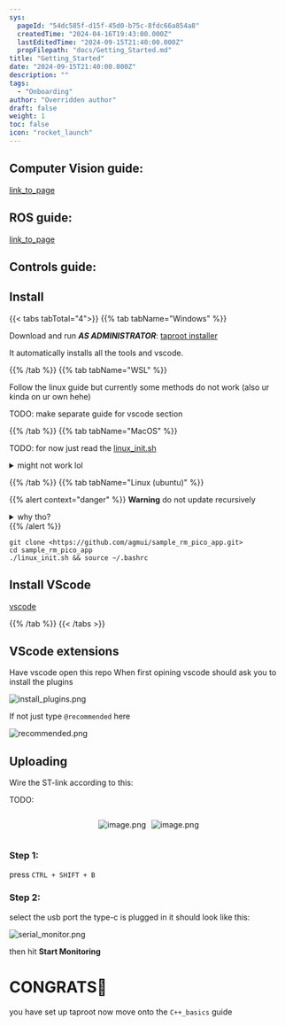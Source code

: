 ```yaml
---
sys:
  pageId: "54dc585f-d15f-45d0-b75c-8fdc66a854a8"
  createdTime: "2024-04-16T19:43:00.000Z"
  lastEditedTime: "2024-09-15T21:40:00.000Z"
  propFilepath: "docs/Getting_Started.md"
title: "Getting_Started"
date: "2024-09-15T21:40:00.000Z"
description: ""
tags:
  - "Onboarding"
author: "Overridden author"
draft: false
weight: 1
toc: false
icon: "rocket_launch"
---
```


## Computer Vision guide:

[link_to_page](86d45bc0-388b-4d26-8848-44f255f73d0e)

## ROS guide:

[link_to_page](3c76c1de-ec8f-46d6-8b0a-294005edc2d5)

## Controls guide:

## Install

{{< tabs tabTotal="4">}}
{{% tab tabName="Windows" %}}

Download and run _**AS ADMINISTRATOR**_: [taproot installer](https://github.com/Thornbots/TeachingFreshies/releases/tag/1.0)

It automatically installs all the tools and vscode.

{{% /tab %}}
{{% tab tabName="WSL" %}}

Follow the linux guide but currently some methods do not work (also ur kinda on ur own hehe)

TODO: make separate guide for vscode section

{{% /tab %}}
{{% tab tabName="MacOS" %}}

TODO: for now just read the [linux_init.sh](https://github.com/agmui/sample_rm_pico_app/blob/main/linux_init.sh)

<details>
<summary>might not work lol</summary>

`brew install libusb pkg-config`

Next install: [vscode](https://code.visualstudio.com/Download)

</details>

{{% /tab %}}
{{% tab tabName="Linux (ubuntu)" %}}

{{% alert context="danger" %}}
**Warning** do not update recursively
<details>
<summary>why tho?</summary>
There are some submodules that may go on for a while (like tinyusb) and I highly
recommend you don't need to get them.
If you want to see what submodules I update just look in `linux_init.sh`
</details>
{{% /alert %}}

```shell
git clone <https://github.com/agmui/sample_rm_pico_app.git>
cd sample_rm_pico_app
./linux_init.sh && source ~/.bashrc
```

## Install VScode

[vscode](https://code.visualstudio.com/Download)

{{% /tab %}}
{{< /tabs >}}

## VScode extensions

Have vscode open this repo
When first opining vscode should ask you to install the plugins

![install_plugins.png](https://prod-files-secure.s3.us-west-2.amazonaws.com/d518164a-d88e-44d1-a4ee-3adb3bd8bce0/89bd30f0-1825-4e77-867b-0a41ce370880/install_plugins.png?X-Amz-Algorithm=AWS4-HMAC-SHA256&X-Amz-Content-Sha256=UNSIGNED-PAYLOAD&X-Amz-Credential=ASIAZI2LB466RMWCVW5D%2F20250306%2Fus-west-2%2Fs3%2Faws4_request&X-Amz-Date=20250306T121409Z&X-Amz-Expires=3600&X-Amz-Security-Token=IQoJb3JpZ2luX2VjEOT%2F%2F%2F%2F%2F%2F%2F%2F%2F%2FwEaCXVzLXdlc3QtMiJHMEUCIFcdmIN6zVXVZxIsko949n8wjvymr5KKyzjTs6X71QHZAiEAjnt8%2B9jvyxctAln0%2BAjCw5naW69DooUqslpIFn%2FHXnwq%2FwMILRAAGgw2Mzc0MjMxODM4MDUiDHPHsLvMHoVrplK%2FaCrcAyqJDodurC2SdoCMd%2FuT23z4g12sMalSgQOrH9U4sYcb%2FHNRTxpZqPAOnVz%2BiJdXw5OYZ%2B4H%2BOjxmbZM2oY6f5y08%2B0xO4bKuLeBm8juBjbuIYhmmYu%2FXtMeQKPsSQIS4KP8Su378lRVzefEMj6auWNwbWGday0ss4f%2FdHRyPVL4DziKQExJHdRBLxJRlfVKDyLwtNzeV2lY%2FrBRHL3NhLpnOFfDuZxS8gARhGPgAz%2F%2B67qTdSWj1f3DnVi7QNMa5cAZ1B%2FaCqIIYyRwzbDNvcuRNIM8dpQnQCiKtmQe6pLUfqaeu6SNrtfuVNkPLjkpWNEN%2FtJxioqPDnM5GifJdZgG9vUpl3xcZ1KOsQMIqz7mfcpWQJH75LCWgyCE4GOCg4o7eiiVELGrAnutuOn5oScmKfbzTLXi%2B%2F%2B6orphM5Pq57tDmFipivG8J2cvk0ucmpzjQ5%2BrNfcpQdEPVpJWGCYZk7u8DYBmIjYPvf6YQ6vDsO%2BUY0WYXhR0HL%2FmUBOtsFFwwjKMUPFr6AFhnOIMGsx8rPrcYrO8FfqubBFEPGveiE1LbBe89l9zkrlJf04FYOhJmZ36Za%2BenvmMKW8HtyRux7GXLIaVfz4CmaMIZq9bZpJVfIZL9dCQoQdAMJSRpr4GOqUByI4CtxD%2FlL59wYrii%2Fcmxa37pnAsM0AZOcM8IjXtUO0%2BDeIF%2Bwqtjs9h%2Brx5yY2j%2FrJxtUS556JCt5a1X%2B0tjq2YFkQE5ZNIDfrHcfp4yMCNWcbhIaFUos0CuuATKxn9p1%2B5yufDWvwSVEKAJ2Nb9tS12RtJ%2BUc1UOFMZcJ3bUv63QgAOrPVodGDC0roIPTd%2BoATnjo5LQTRlr8vqy6GoCE%2B%2FgJl&X-Amz-Signature=840734301bf6bf4ba13f12dc5fb149312daf6fbeaf6312e47443b14a2f5295a4&X-Amz-SignedHeaders=host&x-id=GetObject)

If not just type `@recommended` here  

![recommended.png](https://prod-files-secure.s3.us-west-2.amazonaws.com/d518164a-d88e-44d1-a4ee-3adb3bd8bce0/61e661e9-5d85-4dfc-be0d-8d2097a5e793/recommended.png?X-Amz-Algorithm=AWS4-HMAC-SHA256&X-Amz-Content-Sha256=UNSIGNED-PAYLOAD&X-Amz-Credential=ASIAZI2LB466RMWCVW5D%2F20250306%2Fus-west-2%2Fs3%2Faws4_request&X-Amz-Date=20250306T121409Z&X-Amz-Expires=3600&X-Amz-Security-Token=IQoJb3JpZ2luX2VjEOT%2F%2F%2F%2F%2F%2F%2F%2F%2F%2FwEaCXVzLXdlc3QtMiJHMEUCIFcdmIN6zVXVZxIsko949n8wjvymr5KKyzjTs6X71QHZAiEAjnt8%2B9jvyxctAln0%2BAjCw5naW69DooUqslpIFn%2FHXnwq%2FwMILRAAGgw2Mzc0MjMxODM4MDUiDHPHsLvMHoVrplK%2FaCrcAyqJDodurC2SdoCMd%2FuT23z4g12sMalSgQOrH9U4sYcb%2FHNRTxpZqPAOnVz%2BiJdXw5OYZ%2B4H%2BOjxmbZM2oY6f5y08%2B0xO4bKuLeBm8juBjbuIYhmmYu%2FXtMeQKPsSQIS4KP8Su378lRVzefEMj6auWNwbWGday0ss4f%2FdHRyPVL4DziKQExJHdRBLxJRlfVKDyLwtNzeV2lY%2FrBRHL3NhLpnOFfDuZxS8gARhGPgAz%2F%2B67qTdSWj1f3DnVi7QNMa5cAZ1B%2FaCqIIYyRwzbDNvcuRNIM8dpQnQCiKtmQe6pLUfqaeu6SNrtfuVNkPLjkpWNEN%2FtJxioqPDnM5GifJdZgG9vUpl3xcZ1KOsQMIqz7mfcpWQJH75LCWgyCE4GOCg4o7eiiVELGrAnutuOn5oScmKfbzTLXi%2B%2F%2B6orphM5Pq57tDmFipivG8J2cvk0ucmpzjQ5%2BrNfcpQdEPVpJWGCYZk7u8DYBmIjYPvf6YQ6vDsO%2BUY0WYXhR0HL%2FmUBOtsFFwwjKMUPFr6AFhnOIMGsx8rPrcYrO8FfqubBFEPGveiE1LbBe89l9zkrlJf04FYOhJmZ36Za%2BenvmMKW8HtyRux7GXLIaVfz4CmaMIZq9bZpJVfIZL9dCQoQdAMJSRpr4GOqUByI4CtxD%2FlL59wYrii%2Fcmxa37pnAsM0AZOcM8IjXtUO0%2BDeIF%2Bwqtjs9h%2Brx5yY2j%2FrJxtUS556JCt5a1X%2B0tjq2YFkQE5ZNIDfrHcfp4yMCNWcbhIaFUos0CuuATKxn9p1%2B5yufDWvwSVEKAJ2Nb9tS12RtJ%2BUc1UOFMZcJ3bUv63QgAOrPVodGDC0roIPTd%2BoATnjo5LQTRlr8vqy6GoCE%2B%2FgJl&X-Amz-Signature=493db96ffc22b7244744c01a2a2c802c89971cd94ed81e29bf2cb00a8d92a5a5&X-Amz-SignedHeaders=host&x-id=GetObject)

## Uploading

Wire the ST-link according to this:

TODO:

<div style="display: flex;flex-direction: row; column-gap:10px; max-width: 630px;justify-content: center;">
<div>

![image.png](https://prod-files-secure.s3.us-west-2.amazonaws.com/d518164a-d88e-44d1-a4ee-3adb3bd8bce0/210ecb78-1116-4d7b-b9b7-2292f66fa2c2/image.png?X-Amz-Algorithm=AWS4-HMAC-SHA256&X-Amz-Content-Sha256=UNSIGNED-PAYLOAD&X-Amz-Credential=ASIAZI2LB4662K42VMNT%2F20250306%2Fus-west-2%2Fs3%2Faws4_request&X-Amz-Date=20250306T121415Z&X-Amz-Expires=3600&X-Amz-Security-Token=IQoJb3JpZ2luX2VjEOT%2F%2F%2F%2F%2F%2F%2F%2F%2F%2FwEaCXVzLXdlc3QtMiJHMEUCIQCC43k5T3TAHWM%2B9ZfgVpnZCTYJTlpAkElrSq%2BRCuFkUgIgYxW1d6pNGTvQR6HQaSPh5hkq7tVIMH7O3OC2fVnq374q%2FwMILRAAGgw2Mzc0MjMxODM4MDUiDD9UHWa2bETM5N5gjyrcA%2BWzHPU%2B4NNk6qSrDQ%2FIUfAFXKK7MMemKSmFlfX%2Ft9PwzZa9LzPlCOrgkpjCMGL8ywyDEKTPq9bbsE62c%2FujpTxGKMzWv%2BoXMu5P0Rf9YfsNcrhtgwNBcizaZClNq%2Bplwqq4lYy0e3fswpy%2F%2FkPbFAVAQPdKJHUoQ0LpvsvOFm7bkmkkqWbxNXLLXTmh2mte%2BBjfvya7ih4PcRr1Y5Mfk%2Bak8OQoA%2F3sxjtiHaL6V%2B8Fr%2FwjDXUXSfAxGGXuM3CjiXgqF7dWxj7ib3mZcZrhF1MXdzuHnF3N9pMJRhQZ6ZSN%2BnV9bU1N3xx71tOjZHgJhmjn%2Bc2843CpblUpNWalVMBr9gH8TB6OlilRmoh%2BNVmKrcSnovOlILz%2BBd6WWOUZw8ckyFJoBt4WmLyu2XnAsTuIwotNVeLZLrKr3JpUXnVGl%2BTPVpP3ekqPpIJhxlSB%2BHfUanq%2B0ZwOwAdGRtGQo99H25jhg81cZGzDit1MTBxJaZ1ZveRp5qc9ZmOdZZgYlaSAI7V90HQfbOu1PY1vaCL87Cy65FadsYQxtTITKhP%2ByUUSgtCXOch805P%2BgmFeD8WNkthPJ%2FeVUJ3EKQqDH6uL4ad0ngUYhUKhBshd9iWn2jrNJpQOpP1SpMVJMIGSpr4GOqUBXFAdqT5hv15ueiVGtoWXWw4M15dYtes5e7%2FzvRKvl417VTi57zffF%2FZcMzshmDhfgm2vPI44bIRbrmqXMB0RmLAZLIsTDybX5dLIPgFSz9I3WIUMnG6Par%2BcxZbxbVCmVlJk8BAJRn9CwXp%2FzVXp3gZGiyQQNa5ZrPvOlmotH6IpGI8DKEdj%2F8sr%2FEifBpteee40Auo6F92BnqKJYY1c0tu%2BCny9&X-Amz-Signature=15d0a648ec8a13d58394eceb96f98f31ee67a580603739b2130e5707704e4e58&X-Amz-SignedHeaders=host&x-id=GetObject)

</div>
<div>

![image.png](https://prod-files-secure.s3.us-west-2.amazonaws.com/d518164a-d88e-44d1-a4ee-3adb3bd8bce0/33a0fd0f-8ca6-4a86-8e09-26e95ded1fff/image.png?X-Amz-Algorithm=AWS4-HMAC-SHA256&X-Amz-Content-Sha256=UNSIGNED-PAYLOAD&X-Amz-Credential=ASIAZI2LB466ZWV5XBST%2F20250306%2Fus-west-2%2Fs3%2Faws4_request&X-Amz-Date=20250306T121416Z&X-Amz-Expires=3600&X-Amz-Security-Token=IQoJb3JpZ2luX2VjEOT%2F%2F%2F%2F%2F%2F%2F%2F%2F%2FwEaCXVzLXdlc3QtMiJHMEUCICakFYPf7A0WUyjRjqvvDK9Lq%2BfChB1u1NSmEBlunjxNAiEA0jgRruB6tpDBda83UGOxjptynQWa0hMsED5Rh7%2BBvG8q%2FwMILRAAGgw2Mzc0MjMxODM4MDUiDL2i7Fi6YyZepEslKSrcA9Urgkv0i%2Fj%2FKR97NR7oOxKwUIPyydb4gVyXtVkUYlk4gtZJFppv8Vr4bMG8oEmxHo0OOGU25lB60Gp1rWv2%2Fc34%2B03IifL%2FtW8HcA5z6qHBiGsPmNfYSG6bw9cZ54KlTlL51VC3k8XKZgfAnG%2FWXbZtX1WeYTa%2BC2ikALFY3zPw42yXN4QnGG2mNPbs1B9NCwVWL7xOPtIjXsFd%2Fohf2w7Eg%2FnPxDoOCALsnzmuoCX4K9QXBfmgj2%2BPzoWCBjZGq4piIryH2LUtN8HtBmmIqCt5bbK0Nh5XZIhmb%2BrMq98cjrxStwxc%2FdJ508rvmTIYQhVsYDXIj%2Fi%2BHuZs4EKKFhE7RLLQlpU45o14ZOX1%2BcCY3bFRKP%2FyipfZD85dhYvR9LurUq%2Bni79bjnWiPFIu7uSdpDtXTBW8xGX6jC8uOeUqFHnwj576U64Wck3%2BVW41F51nVl3%2BBtcQdLeR6ELqP65SebLjYtIjr%2FapNKZzeECT6xwOStZKoIBdczkxOqJBaUfeAJKFF3ETPoeDbTilHufObGq1bG%2FwwLmCGMr633QECc1Yd39qY7CT9RMvli7VaBbDN3bi9gLK5Pk7AuLeDJEkUvya1WD%2BD6Z3xYzJ4ifeWj0F%2BfrCWDPK0PaEML2Rpr4GOqUBZtMuF4KBTBSfdhmxFfRLp7LS6vNuAY%2FybYvK9UAhqtgq333EE9Z9bvhCVa%2Bf3alYXL8ItN0R29AOje%2BlDt7P5%2BnCW%2BdV%2BpQrIviql3IeeEgjIEyut%2B%2FIE%2FevrPIZjGCbVk%2F7VCgY5heqXS%2FlWJmwSk3Ok4XIXhUy0a7ZeHoEifnpkhHx877FO2pzwb23jmV6QJcc%2FBABIfwq3Vddm0D%2BjqvoUrKq&X-Amz-Signature=a2d1bd578eb14ff855c4264105a74792f8789924adc5358313d286822e7e6a58&X-Amz-SignedHeaders=host&x-id=GetObject)

</div>
</div>

### Step 1:

press `CTRL + SHIFT + B`

### Step 2:

select the usb port the type-c is plugged in it should look like this:

![serial_monitor.png](https://prod-files-secure.s3.us-west-2.amazonaws.com/d518164a-d88e-44d1-a4ee-3adb3bd8bce0/f03f4774-05d4-4393-b6a0-d5efb6d315ab/serial_monitor.png?X-Amz-Algorithm=AWS4-HMAC-SHA256&X-Amz-Content-Sha256=UNSIGNED-PAYLOAD&X-Amz-Credential=ASIAZI2LB466RMWCVW5D%2F20250306%2Fus-west-2%2Fs3%2Faws4_request&X-Amz-Date=20250306T121409Z&X-Amz-Expires=3600&X-Amz-Security-Token=IQoJb3JpZ2luX2VjEOT%2F%2F%2F%2F%2F%2F%2F%2F%2F%2FwEaCXVzLXdlc3QtMiJHMEUCIFcdmIN6zVXVZxIsko949n8wjvymr5KKyzjTs6X71QHZAiEAjnt8%2B9jvyxctAln0%2BAjCw5naW69DooUqslpIFn%2FHXnwq%2FwMILRAAGgw2Mzc0MjMxODM4MDUiDHPHsLvMHoVrplK%2FaCrcAyqJDodurC2SdoCMd%2FuT23z4g12sMalSgQOrH9U4sYcb%2FHNRTxpZqPAOnVz%2BiJdXw5OYZ%2B4H%2BOjxmbZM2oY6f5y08%2B0xO4bKuLeBm8juBjbuIYhmmYu%2FXtMeQKPsSQIS4KP8Su378lRVzefEMj6auWNwbWGday0ss4f%2FdHRyPVL4DziKQExJHdRBLxJRlfVKDyLwtNzeV2lY%2FrBRHL3NhLpnOFfDuZxS8gARhGPgAz%2F%2B67qTdSWj1f3DnVi7QNMa5cAZ1B%2FaCqIIYyRwzbDNvcuRNIM8dpQnQCiKtmQe6pLUfqaeu6SNrtfuVNkPLjkpWNEN%2FtJxioqPDnM5GifJdZgG9vUpl3xcZ1KOsQMIqz7mfcpWQJH75LCWgyCE4GOCg4o7eiiVELGrAnutuOn5oScmKfbzTLXi%2B%2F%2B6orphM5Pq57tDmFipivG8J2cvk0ucmpzjQ5%2BrNfcpQdEPVpJWGCYZk7u8DYBmIjYPvf6YQ6vDsO%2BUY0WYXhR0HL%2FmUBOtsFFwwjKMUPFr6AFhnOIMGsx8rPrcYrO8FfqubBFEPGveiE1LbBe89l9zkrlJf04FYOhJmZ36Za%2BenvmMKW8HtyRux7GXLIaVfz4CmaMIZq9bZpJVfIZL9dCQoQdAMJSRpr4GOqUByI4CtxD%2FlL59wYrii%2Fcmxa37pnAsM0AZOcM8IjXtUO0%2BDeIF%2Bwqtjs9h%2Brx5yY2j%2FrJxtUS556JCt5a1X%2B0tjq2YFkQE5ZNIDfrHcfp4yMCNWcbhIaFUos0CuuATKxn9p1%2B5yufDWvwSVEKAJ2Nb9tS12RtJ%2BUc1UOFMZcJ3bUv63QgAOrPVodGDC0roIPTd%2BoATnjo5LQTRlr8vqy6GoCE%2B%2FgJl&X-Amz-Signature=0a47de98f1fc0029d783816e9f6811de39312d6cd936b23c57b77d9cee9e1bfc&X-Amz-SignedHeaders=host&x-id=GetObject)

then hit **Start Monitoring**

# CONGRATS🎉

you have set up taproot now move onto the `C++_basics` guide
